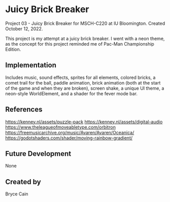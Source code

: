 # Juicy Brick Breaker
Project 03 - Juicy Brick Breaker for MSCH-C220 at IU Bloomington. Created October 12, 2022.

This project is my attempt at a juicy brick breaker. I went with a neon theme, as the concept for this project reminded me of Pac-Man Championship Edition.

## Implementation
Includes music, sound effects, sprites for all elements, colored bricks, a comet trail for the ball, paddle animation, brick animation (both at the start of the game and when they are broken), screen shake, a unique UI theme, a neon-style WorldElement, and a shader for the fever mode bar.

## References
https://kenney.nl/assets/puzzle-pack
https://kenney.nl/assets/digital-audio
https://www.theleagueofmoveabletype.com/orbitron
https://freemusicarchive.org/music/Avaren/Avaren/Oceanica/
https://godotshaders.com/shader/moving-rainbow-gradient/

## Future Development
None

## Created by
Bryce Cain
